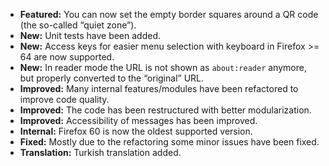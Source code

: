 * **Featured:** You can now set the empty border squares around a QR code (the so-called “quiet zone”).
* **New:** Unit tests have been added.
* **New:** Access keys for easier menu selection with keyboard in Firefox >= 64 are now supported.
* **New:** In reader mode the URL is not shown as `about:reader` anymore, but properly converted to the “original” URL.
* **Improved:** Many internal features/modules have been refactored to improve code quality.
* **Improved:** The code has been restructured with better modularization.
* **Improved:** Accessibility of messages has been improved.
* **Internal:** Firefox 60 is now the oldest supported version.
* **Fixed:** Mostly due to the refactoring some minor issues have been fixed.
* **Translation:** Turkish translation added.
